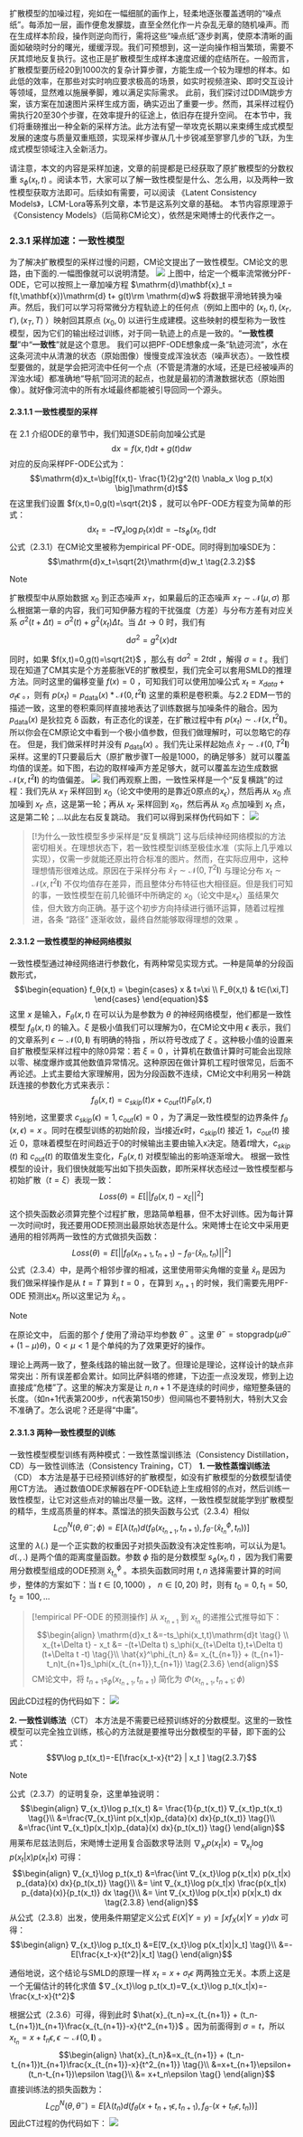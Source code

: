 扩散模型的加噪过程，宛如在一幅细腻的画作上，轻柔地逐张覆盖透明的“噪点纸”。每添加一层，画作便愈发朦胧，直至全然化作一片杂乱无章的随机噪声。而在生成样本阶段，操作则逆向而行，需将这些“噪点纸”逐步剥离，使原本清晰的画面如破晓时分的曙光，缓缓浮现。我们可预想到，这一逆向操作相当繁琐，需要不厌其烦地反复执行。这也正是扩散模型生成样本速度迟缓的症结所在。一般而言，扩散模型要历经20到1000次的复杂计算步骤，方能生成一个较为理想的样本。如此低的效率，在那些对实时响应要求极高的场景，如实时视频渲染、即时交互设计等领域，显然难以施展拳脚，难以满足实际需求。 此前，我们探讨过DDIM跳步方案，该方案在加速图片采样生成方面，确实迈出了重要一步。然而，其采样过程仍需执行20至30个步骤，在效率提升的征途上，依旧存在提升空间。 在本节中，我们将重磅推出一种全新的采样方法。此方法有望一举攻克长期以来束缚生成式模型发展的速度与质量双重瓶颈，实现采样步骤从几十步锐减至寥寥几步的飞跃，为生成式模型领域注入全新活力。

请注意，本文的内容是采样加速，文章的前提都是已经获取了原扩散模型的分数权重 $s_\phi(x_t,t)$ 。阅读本节，大家可以了解一致性模型是什么、怎么用，以及两种一致性模型获取方法即可。后续如有需要，可以阅读 《Latent Consistency Models》，LCM-Lora等系列文章，本节是这系列文章的基础。
本节内容原理源于《Consistency Models》（后简称CM论文），依然是宋飏博士的代表作之一。 

### 2.3.1 采样加速：一致性模型
为了解决扩散模型的采样过慢的问题，CM论文提出了一致性模型。CM论文的思路，由下面的.一幅图像就可以说明清楚。
![](../images/CM.png)
上图中，给定一个概率流常微分PF-ODE，它可以按照上一章加噪方程 $\mathrm{d}\mathbf{x}_t = f(t,\mathbf{x})\mathrm{d} t+ g(t)\rm \mathrm{d}w$ 将数据平滑地转换为噪声。然后，我们可以学习将常微分方程轨迹上的任何点（例如上图中的 $(x_{t},t),(x_{t'},t'),(x_{T},T)$ ）映射回其原点 $(x_0,0)$ 以进行生成建模。这些映射的模型称为一致性模型，因为它们的输出经过训练，对于同一轨迹上的点是一致的。“**一致性模型**”中“**一致性**”就是这个意思。
我们可以把PF-ODE想象成一条“轨迹河流”，水在这条河流中从清澈的状态（原始图像）慢慢变成浑浊状态（噪声状态）。一致性模型要做的，就是学会把河流中任何一个点（不管是清澈的水域，还是已经被噪声的浑浊水域）都准确地“导航”回河流的起点，也就是最初的清澈数据状态（原始图像）。就好像河流中的所有水域最终都能被引导回同一个源头。
#### 2.3.1.1 一致性模型的采样
在 2.1 介绍ODE的章节中，我们知道SDE前向加噪公式是
$$\mathrm{d}x=f(x,t)\mathrm{d}t+g(t)\mathrm{d}w$$
对应的反向采样PF-ODE公式为：
$$\mathrm{d}x_t=\big[f(x,t)- \frac{1}{2}g^2(t) \nabla_x \log p_t(x) \big]\mathrm{d}t$$
在这里我们设置 $f(x,t)=0,g(t)=\sqrt{2t}​$ ，就可以令PF-ODE方程变为简单的形式：
$$\mathrm{d}x_t=- t \nabla_x \log p_t(x)\mathrm{d}t=-ts_\phi(x_t,t)\mathrm{d}t \tag{2.3.1}$$
公式（2.3.1）在CM论文里被称为empirical PF-ODE。同时得到加噪SDE为：
$$\mathrm{d}x_t=\sqrt{2t}\mathrm{d}w_t \tag{2.3.2}$$

>[!Note]
>扩散模型中从原始数据 $x_0$ 到正态噪声 $x_T$，如果最后的正态噪声 $x_T \sim \mathcal{N}(\mu,\sigma)$ 那么根据第一章的内容，我们可知伊藤方程的干扰强度（方差）与分布方差有对应关系 $\sigma^2(t+\Delta t)=\sigma^2(t)+g^2(x_t)\Delta t$。当 $\Delta t \rightarrow 0$ 时，我们有
>$$\mathrm{d}\sigma^2=g^2(x)\mathrm{d}t$$

同时，如果 $f(x,t)=0,g(t)=\sqrt{2t}​$ ，那么有 $\mathrm{d}\sigma^2=2t\mathrm{d}t$ ，解得 $\sigma=t$ 。我们现在知道了CM其实是个方差膨胀VE的扩散模型，我们完全可以套用SMLD的推理方法。同时这里的偏移变量 $f(x)=0$ ，可知我们可以使用加噪公式 $x_t=x_{data}+\sigma_t \epsilon$ 。，则有 $p(x_t)=p_{\text{data}}(x) * \mathcal{N}(0,t^2\mathbf{I})$ 这里的乘积是卷积乘。与2.2 EDM一节的描述一致，这里的卷积乘同样直接地表达了训练数据与加噪条件的融合。因为 $p_{\text{data}}(x)$ 是狄拉克 δ 函数，有正态化的误差，在扩散过程中有 $p(x_t)\sim\mathcal{N}(x,t^2\mathbf{I})$。所以你会在CM原论文中看到一个极小值参数，但我们做理解时，可以忽略它的存在。
但是，我们做采样时并没有 $p_{\text{data}}(x)$ 。我们先让采样起始点 $\hat{x}_T\sim\mathcal{N}(0,T^2\mathbf{I})$ 采样。这里的T只要最后大（原扩散步骤T一般是1000，的确足够多）就可以覆盖均值的误差。如下图，右边的取样噪声方差足够大，就可以覆盖左边生成数据 $\mathcal{N}(x,t^2\mathbf{I})$ 的均值偏差。
![](../images/CM_ODE_traj.png)
我们再观察上图，一致性采样是一个“反复横跳”的过程：我们先从 $x_T$ 采样回到 $x_0$（论文中使用的是靠近0原点的$x_\epsilon$），然后再从 $x_0$ 点加噪到 $x_{t'}$ 点，这是第一轮；再从 $x_{t'}$ 采样回到 $x_0$，然后再从 $x_0$ 点加噪到 $x_{t}$ 点，这是第二轮；...以此左右反复跳动。
我们可以得到采样伪代码如下：
![](../images/CM_sampling.png)
> [!为什么一致性模型多步采样是“反复横跳”]
> 这与后续神经网络模拟的方法密切相关。在理想状态下，若一致性模型训练至极佳水准（实际上几乎难以实现），仅需一步就能还原出符合标准的图片。然而，在实际应用中，这种理想情形很难达成。原因在于采样分布 $\hat{x}_T\sim\mathcal{N}(0,T^2\mathbf{I})$ 与理论分布 $x_t\sim\mathcal{N}(x,t^2\mathbf{I})$ 不仅均值存在差异，而且整体分布特征也大相径庭。但是我们可知的事，一致性模型在前几轮循环中所确定的 $x_0$​（论文中是$x_ϵ$​）虽结果欠佳，但大致方向正确。基于这个初步方向持续进行循环运算，随着过程推进，各条 “路径” 逐渐收敛，最终自然能够取得理想的效果 。


#### 2.3.1.2 一致性模型的神经网络模拟
一致性模型通过神经网络进行参数化，有两种常见实现方式。一种是简单的分段函数形式，
$$\begin{equation}
f_θ​(x,t) =
    \begin{cases}
    x & t=\xi \\
    F_θ​(x,t) & t∈(\xi,T]
    \end{cases}
\end{equation}$$
这里 $x$ 是输入，$F_θ​(x,t)$ 在可以认为是参数为 $\theta$ 的神经网络模型，他们都是一致性模型 $f_θ​(x,t)$ 的输入。$\xi$  是极小值我们可以理解为0，在CM论文中用 $\epsilon$ 表示，我们的文章系列 $\epsilon \sim\mathcal{N}(0,\mathbf{I})$ 有明确的特指 ，所以符号改成了 $\xi$ 。这种极小值的设置来自扩散模型采样过程中的除0异常：若 $\xi=0$ ，计算机在数值计算时可能会出现除以零、梯度爆炸或其他数值异常情况。这种原因在做计算机工程时很常见，后面不再论述。上式主要给大家理解用，因为分段函数不连续，CM论文中利用另一种跳跃连接的参数化方式来表示：
$$f_θ​(x,t)=c_{skip}​(t)x+c_{out}​(t)F_θ​(x,t) \tag{2.3.3}$$
特别地，这里要求 $c_{skip}​(ϵ)=1, c_{out}​(ϵ)=0$ ，为了满足一致性模型的边界条件 $f_θ​(x,ϵ)=x$ 。同时在模型训练的初始阶段，当$t$接近$ϵ$时，$c_{skip}​(t)$ 接近 1，$c_{out}​(t)$ 接近 0，意味着模型在时间趋近于0的时候输出主要由输入x决定。随着$t$增大，$c_{skip}​(t)$ 和 $c_{out}​(t)$ 的取值发生变化，$F_θ​(x,t)$ 对模型输出的影响逐渐增大。
根据一致性模型的设计，我们很快就能写出如下损失函数，即所采样状态经过一致性模型都与初始扩散（$t=\xi$）表现一致：
$$Loss(\theta)=E[||f_\theta(x,t)-x_\xi||^2]$$
这个损失函数必须算完整个过程扩散，思路简单粗暴，但不太好训练。因为每计算一次时间t时，我还要用ODE预测出最原始状态是什么。宋飏博士在论文中采用更通用的相邻两两一致性的方式做损失函数：
$$Loss(\theta)=E[||f_\theta(x_{n+1},t_{n+1})-f_{\theta^-}(\hat{x}_n,t_n)||^2] \tag{2.3.4}$$
公式（2.3.4）中，是两个相邻步骤的相减，这里使用带尖角帽的变量 $\hat{x}_n$ 是因为我们做采样操作是从 $t=T$ 算到 $t=0$ ，在算到 $x_{n+1}$ 的时候，我们需要先用PF-ODE 预测出$x_n$ 所以这里记为 $\hat{x}_n$ 。

>[!Note]
>在原论文中， 后面的那个 $f$ 使用了滑动平均参数 $\theta^-$ 。这里 $θ^-=\text{stopgradp}(µθ^- +(1-µ)θ)，0<\mu<1$ 是个单纯的为了效果更好的操作。

理论上两两一致了，整条线路的输出就一致了。但理论是理论，这样设计的缺点非常突出：所有误差都会累计。如同比萨斜塔的修建，下边歪一点没发现，修到上边直接成“危楼”了。这里的解决方案是让 $n,n+1$ 不是连续的时间步，缩短整条链的长度。（如n+1代表第200步，n代表第150步）但间隔也不要特别大，特别大又会不准确了。怎么说呢？还是得“中庸”。
#### 2.3.1.3 两种一致性模型的训练
一致性模型模型训练有两种模式：一致性蒸馏训练法（Consistency Distillation，CD）与一致性训练法（Consistency Training，CT）
**1. 一致性蒸馏训练法**（CD）
本方法是基于已经预训练好的扩散模型，如没有扩散模型的分数模型请使用CT方法。
通过数值ODE求解器在PF-ODE轨迹上生成相邻的点对，然后训练一致性模型，让它对这些点对的输出尽量一致。这样，一致性模型就能学到扩散模型的精华，生成高质量的样本。蒸馏法的损失函数与公式（2.3.4）相似
 $$L^N_{CD}​(θ,θ^−;ϕ)=E[λ(t_n​)d(f_θ​(x_{t_{n+1}}​​,t_{n+1}​),f_{θ^−}​(\hat{x}^\phi_{t_n}​​,t_n​))] \tag{2.3.5}$$
这里的 $\lambda(.)$ 是一个正实数的权重因子对损失函数没有决定性影响，可以认为是1。$d(.,.)$ 是两个值的距离度量函数。参数 $\phi$ 指的是分数模型 $s_\phi(x_t,t)$ ，因为我们需要用分数模型组成的ODE预测 $\hat{x}^\phi_{t_n}$ 。本损失函数同时用 $t,n$ 选择需要计算的时间步，整体的方案如下：当 $t \in [0,1000)$ ， $n \in [0,20)$ 时，则有 $t_0=0,t_1=50,t_2=100,...$ 

>[!empirical PF-ODE 的预测操作]
> 从 $x_{t_{n+1}}$ 到 $x_{t_n}$ 的递推公式推导如下：
> $$\begin{align}
> \mathrm{d}x_t &=-ts_\phi(x_t,t)\mathrm{d}t \tag{} \\
> x_{t+\Delta t} - x_t &= -(t+\Delta t) s_\phi(x_{t+\Delta t},t+\Delta t) (t+\Delta t -t) \tag{}\\
> \hat{x}^\phi_{t_n} &= x_{t_{n+1}} + (t_{n+1}-t_n)t_{n+1}s_\phi(x_{t_{n+1}},t_{n+1}) \tag{2.3.6}
> \end{align}$$
> CM论文中，将 $t_{n+1}s_\phi(x_{t_{n+1}},t_{n+1})$ 简化为 $\Phi(x_{t_{n+1}},t_{n+1};\phi)$

因此CD过程的伪代码如下：
![](../images/CM_CD.png)

**2. 一致性训练法**（CT）
本方法是不需要已经预训练好的分数模型。这里的一致性模型可以完全独立训练，核心的方法就是要推导出分数模型的平替，即下面的公式：
$$∇\log p_t(x_t)=-E[\frac{x_t-x}{t^2} | x_t ] \tag{2.3.7}$$
>[!Note]
>公式（2.3.7）的证明复杂，这里单独说明：
>$$\begin{align}
>∇_{x_t}\log p_t(x_t) &= \frac{1}{p_t(x_t)} ∇_{x_t}p_t(x_t) \tag{}\\
>&=\frac{∇_{x_t}\int p(x_t|x)p_{data}(x) dx}{p_t(x_t)} \tag{}\\
>&=\frac{\int ∇_{x_t}p(x_t|x)p_{data}(x) dx}{p_t(x_t)} \tag{}
>\end{align}$$
>用莱布尼兹法则后，宋飏博士逆用复合函数求导法则 $∇_{x_t}p(x_t|x)=∇_{x_t}\log p(x_t|x) p(x_t|x)$ 可得：
>$$\begin{align}
>∇_{x_t}\log p_t(x_t) &=\frac{\int ∇_{x_t}\log p(x_t|x) p(x_t|x) p_{data}(x) dx}{p_t(x_t)} \tag{}\\
>&= \int  ∇_{x_t}\log p(x_t|x) \frac{p(x_t|x) p_{data}(x)}{p_t(x_t)} dx \tag{}\\
>&= \int  ∇_{x_t}\log p(x_t|x) p(x|x_t) dx \tag{2.3.8}
>\end{align}$$
>从公式（2.3.8）出发，使用条件期望定义公式 $E(X|Y=y)=\int xf_X(x|Y=y)dx$ 可得：
>$$\begin{align}
>∇_{x_t}\log p_t(x_t) &=E[∇_{x_t}\log p(x_t|x)|x_t] \tag{}\\
>&=-E[\frac{x_t-x}{t^2}|x_t] \tag{}
>\end{align}$$
>
>通俗地说，这个结论与SMLD的原理一样 $x_t=x+\sigma_t\epsilon$ 两两独立无关。本质上这是一个无偏估计的转化求值 $∇_{x_t}\log p_t(x_t)=∇_{x_t}\log p_t(x_t|x)=-\frac{x_t-x}{t^2}$
>

根据公式（2.3.6）可得，得到此时 $\hat{x}_{t_n}=x_{t_{n+1}} + (t_n-t_{n+1})t_{n+1}\frac{x_{t_{n+1}}-x}{t^2_{n+1}}$ 。因为前面得到 $\sigma=t$，所以 $x_{t_n}=x+t_n\epsilon,\epsilon \sim \mathcal{N}(0,\mathbf{I})$ 。
$$\begin{align}
\hat{x}_{t_n}&=x_{t_{n+1}} + (t_n-t_{n+1})t_{n+1}\frac{x_{t_{n+1}}-x}{t^2_{n+1}} \tag{}\\
&=x+t_{n+1}\epsilon+(t_n-t_{n+1})\epsilon \tag{}\\
&= x+t_n\epsilon \tag{}
\end{align}$$
直接训练法的损失函数为：
 $$L^N_{CD}​(θ,θ^−)=E[λ(t_n​)d(f_θ​(x+{t_{n+1}}\epsilon​​,t_{n+1}​),f_{θ^−}​(x+{t_n}\epsilon​​,t_n​))] \tag{2.3.9}$$
因此CT过程的伪代码如下：
![](../images/CM_CT.png)
